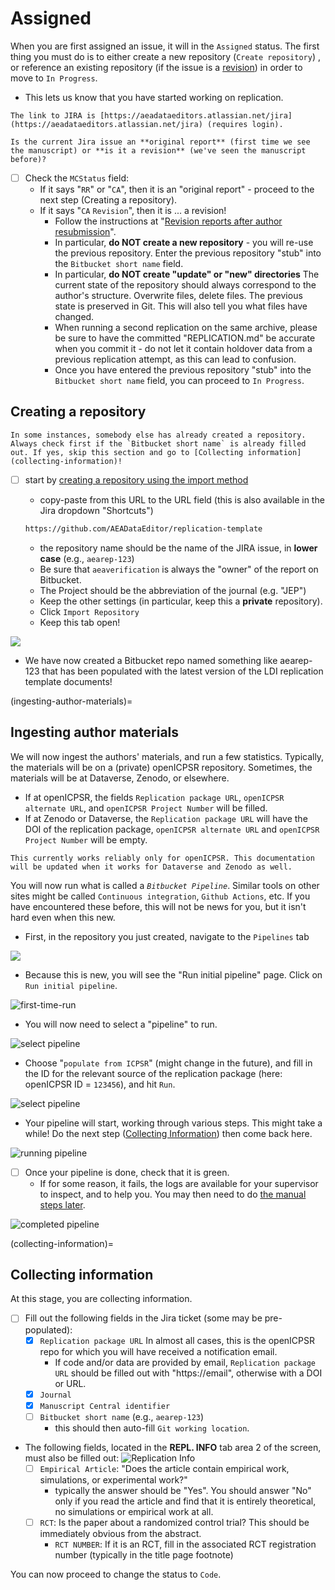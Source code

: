 
# Assigned  

When you are first assigned an issue, it will in the `Assigned` status. The first thing you must do is to either create a new repository (`Create repository`) , or reference an existing repository (if the issue is a [revision](aea-revision-reports-after-author-resubmission)) in order to move to `In Progress`.

- This lets us know that you have started working on replication.


```{note}
The link to JIRA is [https://aeadataeditors.atlassian.net/jira](https://aeadataeditors.atlassian.net/jira) (requires login).
```

```{warning}
Is the current Jira issue an **original report** (first time we see the manuscript) or **is it a revision** (we've seen the manuscript before)?
```

- [ ] Check the `MCStatus` field: 
  - If it says "`RR`" or "`CA`", then it is an "original report" - proceed to the next step (Creating a repository).
  - If it says "`CA` `Revision`", then it is ... a revision! 
    - Follow the instructions at "[Revision reports after author resubmission](aea-revision-reports-after-author-resubmission)".
    - In particular, **do NOT create a new repository** - you will re-use the previous repository. Enter the previous repository "stub" into the `Bitbucket short name` field.
    - In particular, **do NOT create "update" or "new" directories** The current state of the repository should always correspond to the author's structure. Overwrite files, delete files. The previous state is preserved in Git. This will also tell you what files have changed.
    - When running a second replication on the same archive, please be sure to have the committed "REPLICATION.md" be accurate when you commit it - do not let it contain holdover data from a previous replication attempt, as this can lead to confusion.
    - Once you have entered the previous repository "stub" into the `Bitbucket short name` field, you can proceed to `In Progress`.

## Creating a repository


```{warning}
In some instances, somebody else has already created a repository. Always check first if the `Bitbucket short name` is already filled out. If yes, skip this section and go to [Collecting information](collecting-information)!
```


- [ ] start by [creating a repository using the import method](https://bitbucket.org/repo/import) 
    - copy-paste from this URL to the URL field (this is also available in the Jira dropdown "Shortcuts")

    ```bash
    https://github.com/AEADataEditor/replication-template
    ```

    - the repository name should be the name of the JIRA issue, in **lower case** (e.g., `aearep-123`)
    - Be sure that `aeaverification` is always the "owner" of the report on Bitbucket. 
    - The Project should be the abbreviation of the journal (e.g. "JEP")
    - Keep the other settings (in particular, keep this a **private** repository).
    - Click `Import Repository`
    - Keep this tab open!

![](images/bitbucket_import_blank_2022.png)

- We have now created a Bitbucket repo named something like aearep-123 that has been populated with the latest version of the LDI replication template documents!

(ingesting-author-materials)=
## Ingesting author materials

We will now ingest the authors' materials, and run a few statistics. Typically, the materials will be on a (private) openICPSR repository. Sometimes, the materials will be at Dataverse, Zenodo, or elsewhere.

- If at openICPSR, the fields `Replication package URL`, `openICPSR alternate URL`, and `openICPSR Project Number` will be filled.
- If at Zenodo or Dataverse, the `Replication package URL` will have the DOI of the replication package, `openICPSR alternate URL` and `openICPSR Project Number` will be empty.


```{note}
This currently works reliably only for openICPSR. This documentation will be updated when it works for Dataverse and Zenodo as well.
```

You will now run what is called a *`Bitbucket Pipeline`*. Similar tools on other sites might be called `Continuous integration`, `Github Actions`, etc. If you have encountered these before, this will not be news for you, but it isn't hard even when this new.

- First, in the repository you just created, navigate to the `Pipelines` tab

![](images/jira-find-pipelines.png)

- Because this is new, you will see the "Run initial pipeline" page. Click on `Run initial pipeline`.

![first-time-run](images/jira-run-first-pipeline.png)

- You will now need to select a "pipeline" to run. 

![select pipeline](images/jira-select-pipeline.png)

- Choose "`populate from ICPSR`" (might change in the future), and fill in the ID for the relevant source of the replication package (here: openICPSR ID = `123456`), and hit `Run`.

![select pipeline](images/jira-run-pipeline-icpsr.png)

- Your pipeline will start, working through various steps. This might take a while! Do the next step ([Collecting Information](collecting-information)) then come back here.

![running pipeline](images/jira-run-pipeline-running.png)

- [ ] Once your pipeline is done, check that it is green.
  - If for some reason, it fails, the logs are available for your supervisor to inspect, and to help you. You may then need to do [the manual steps later](Manual1).

![completed pipeline](images/jira-run-pipeline-finished.png)

(collecting-information)=
## Collecting information 

At this stage, you are collecting information. 

- [ ] Fill out the following fields in the Jira ticket (some may be pre-populated):
    - [x] `Replication package URL` In almost all cases, this is the openICPSR repo for which you will have received a notification email.
      - If code and/or data are provided by email, `Replication package URL` should be filled out with  "https://email", otherwise with a DOI or URL.
    - [x] `Journal` 
    - [x] `Manuscript Central identifier`
    - [ ] `Bitbucket short name` (e.g., `aearep-123`) 
      - this should then auto-fill  `Git working location`.
- The following fields, located in the **REPL. INFO** tab area 2 of the screen, must also be filled out:
  ![Replication Info](images/jira-screen.png)
    - [ ] `Empirical Article`: "Does the article contain empirical work, simulations, or experimental work?" 
      - typically the answer should be "Yes". You should answer "No" only if you read the article and find that it is entirely theoretical, no simulations or empirical work at all.
    - [ ] `RCT`: Is the paper about a randomized control trial? This should be immediately obvious from the abstract.
      - `RCT NUMBER`: If it is an RCT, fill in the associated RCT registration number (typically in the title page footnote)

You can now proceed to change the status to `Code`.
